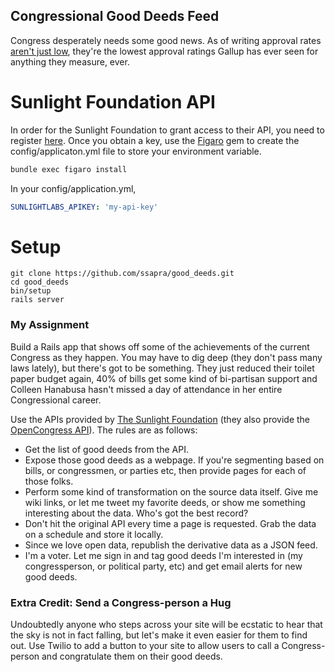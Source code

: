 ## Congressional Good Deeds Feed

Congress desperately needs some good news. As of writing approval rates [aren't just low](http://www.gallup.com/poll/171710/public-faith-congress-falls-again-hits-historic-low.aspx), they're the lowest approval ratings Gallup has ever seen for anything they measure, ever.

# Sunlight Foundation API

In order for the Sunlight Foundation to grant access to their API, you need to register [here](https://sunlightfoundation.com/api/accounts/register/). Once you obtain a key, use the [Figaro](https://github.com/laserlemon/figaro) gem to create the config/applicaton.yml file to store your environment variable.

```bash
bundle exec figaro install
```

In your config/application.yml,
```yml
SUNLIGHTLABS_APIKEY: 'my-api-key'
```

# Setup
```
git clone https://github.com/ssapra/good_deeds.git
cd good_deeds
bin/setup
rails server
```

### My Assignment

Build a Rails app that shows off some of the achievements of the current Congress as they happen. You may have to dig deep (they don't pass many laws lately), but there's got to be something. They just reduced their toilet paper budget again, 40% of bills get some kind of bi-partisan support and Colleen Hanabusa hasn't missed a day of attendance in her entire Congressional career.

Use the APIs provided by [The Sunlight Foundation](https://sunlightfoundation.com/api/) (they also provide the [OpenCongress API](http://www.opencongress.org/api)). The rules are as follows:

* Get the list of good deeds from the API.
* Expose those good deeds as a webpage. If you're segmenting based on bills, or congressmen, or parties etc, then provide pages for each of those folks.
* Perform some kind of transformation on the source data itself. Give me wiki links, or let me tweet my favorite deeds, or show me something interesting about the data. Who's got the best record?
* Don't hit the original API every time a page is requested. Grab the data on a schedule and store it locally.
* Since we love open data, republish the derivative data as a JSON feed.
* I'm a voter. Let me sign in and tag good deeds I'm interested in (my congressperson, or political party, etc) and get email alerts for new good deeds.

### Extra Credit: Send a Congress-person a Hug

Undoubtedly anyone who steps across your site will be ecstatic to hear that the sky is not in fact falling, but let's make it even easier for them to find out. Use Twilio to add a button to your site to allow users to call a Congress-person and congratulate them on their good deeds.
